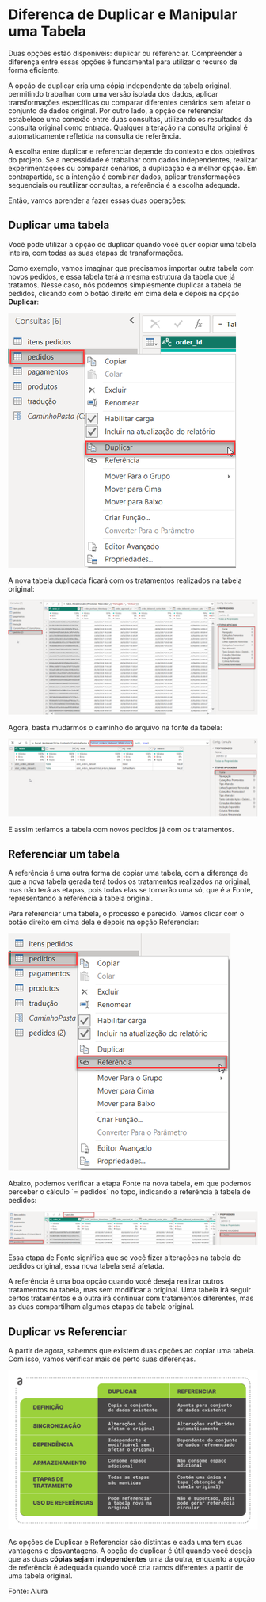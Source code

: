 # Diferenca de Duplicar e Manipular uma Tabela

Duas opções estão disponíveis: duplicar ou referenciar. Compreender a diferença entre essas opções é fundamental para utilizar o recurso de forma eficiente.

A opção de duplicar cria uma cópia independente da tabela original, permitindo trabalhar com uma versão isolada dos dados, aplicar transformações específicas ou comparar diferentes cenários sem afetar o conjunto de dados original. Por outro lado, a opção de referenciar estabelece uma conexão entre duas consultas, utilizando os resultados da consulta original como entrada. Qualquer alteração na consulta original é automaticamente refletida na consulta de referência.

A escolha entre duplicar e referenciar depende do contexto e dos objetivos do projeto. Se a necessidade é trabalhar com dados independentes, realizar experimentações ou comparar cenários, a duplicação é a melhor opção. Em contrapartida, se a intenção é combinar dados, aplicar transformações sequenciais ou reutilizar consultas, a referência é a escolha adequada.

Então, vamos aprender a fazer essas duas operações:

## Duplicar uma tabela

Você pode utilizar a opção de duplicar quando você quer copiar uma tabela inteira, com todas as suas etapas de transformações.

Como exemplo, vamos imaginar que precisamos importar outra tabela com novos pedidos, e essa tabela terá a mesma estrutura da tabela que já tratamos. Nesse caso, nós podemos simplesmente duplicar a tabela de pedidos, clicando com o botão direito em cima dela e depois na opção **Duplicar**:

![Imagem de como duplicar](../assets/aula4-img66.png)

A nova tabela duplicada ficará com os tratamentos realizados na tabela original:

![Imagem da tabela duplicada](../assets/aula4-img67.png)

Agora, basta mudarmos o caminho do arquivo na fonte da tabela:

![Imagem](../assets/aula4-img68.png)

E assim teríamos a tabela com novos pedidos já com os tratamentos.

## Referenciar um tabela

A referência é uma outra forma de copiar uma tabela, com a diferença de que a nova tabela gerada terá todos os tratamentos realizados na original, mas não terá as etapas, pois todas elas se tornarão uma só, que é a Fonte, representando a referência à tabela original.

Para referenciar uma tabela, o processo é parecido. Vamos clicar com o botão direito em cima dela e depois na opção Referenciar:

![Imagem de Como Refenciar uma Tabela](../assets/aula4-img69.png)

Abaixo, podemos verificar a etapa Fonte na nova tabela, em que podemos perceber o cálculo ´= pedidos´ no topo, indicando a referência à tabela de pedidos:

![Imagem](../assets/aula4-img70.png)

Essa etapa de Fonte significa que se você fizer alterações na tabela de pedidos original, essa nova tabela será afetada.

A referência é uma boa opção quando você deseja realizar outros tratamentos na tabela, mas sem modificar a original. Uma tabela irá seguir certos tratamentos e a outra irá continuar com tratamentos diferentes, mas as duas compartilham algumas etapas da tabela original.

## Duplicar vs Referenciar

A partir de agora, sabemos que existem duas opções ao copiar uma tabela. Com isso, vamos verificar mais de perto suas diferenças.

![Diferenca entre duplicar e referenciar](../assets/aula4-img71.jpg)

As opções de Duplicar e Referenciar são distintas e cada uma tem suas vantagens e desvantagens. A opção de duplicar é útil quando você deseja que as duas **cópias sejam independentes** uma da outra, enquanto a opção de referência é adequada quando você cria ramos diferentes a partir de uma tabela original.

Fonte: Alura

